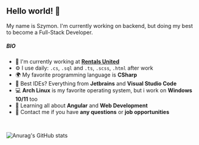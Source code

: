 ## Hello world! 👋

My name is Szymon. I'm currently working on backend, but doing my best to become a Full-Stack Developer.

##### BIO

- 🏢 I'm currently working at **[Rentals United](https://rentalsunited.com/)**
- ⚙️ I use daily: `.cs`, `.sql` and `.ts`, `.scss`, `.html` after work
- 🌍 My favorite programming language is **CSharp**
- 📝 Best IDEs? Everything from **Jetbrains** and **Visual Studio Code**
- 💻 **Arch Linux** is my favorite operating system, but i work on **Windows 10/11** too
- 🌱 Learning all about **Angular** and **Web Development**
- 💬 Contact me if you have **any questions** or **job opportunities**

<br>

![Anurag's GitHub stats](https://github-readme-stats.vercel.app/api?username=oreze&show_icons=true&theme=dracula)
